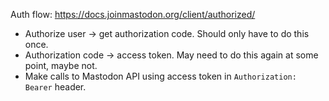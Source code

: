 Auth flow: https://docs.joinmastodon.org/client/authorized/

- Authorize user → get authorization code. Should only have to do this once.
- Authorization code → access token. May need to do this again at some point, maybe not.
- Make calls to Mastodon API using access token in `Authorization: Bearer` header.
